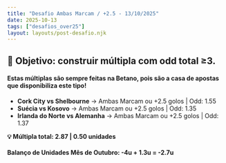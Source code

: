 ```yaml
---
title: "Desafio Ambas Marcam / +2.5 - 13/10/2025"
date: 2025-10-13
tags: ["desafios_over25"]
layout: layouts/post-desafio.njk
---
```


## 🎯 Objetivo: construir múltipla com odd total ≥3.

#### Estas múltiplas são sempre feitas na Betano, pois são a casa de apostas que disponibiliza este tipo!

- **Cork City vs Shelbourne** → Ambas Marcam ou +2.5 golos | Odd: 1.55
- **Suécia vs Kosovo** → Ambas Marcam ou +2.5 golos | Odd: 1.35
- **Irlanda do Norte vs Alemanha** → Ambas Marcam ou +2.5 golos | Odd: 1.37

**💡 Múltipla total: 2.87 | 0.50 unidades** 

#### Balanço de Unidades Mês de Outubro: -4u + 1.3u = -2.7u